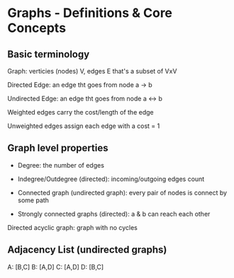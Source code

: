# Graphs - Definitions & Core Concepts

## Basic terminology

Graph: verticies (nodes) V, edges E that's a subset of VxV

Directed Edge: an edge tht goes from node a -> b

Undirected Edge: an edge tht goes from node a <-> b

Weighted edges carry the cost/length of the edge

Unweighted edges assign each edge with a cost = 1

## Graph level properties

- Degree: the number of edges
- Indegree/Outdegree (directed): incoming/outgoing edges count

- Connected graph (undirected graph): every pair of nodes is connect by some path

- Strongly connected graphs (directed): a & b can reach each other

Directed acyclic graph: graph with no cycles

## Adjacency List (undirected graphs)

A: [B,C]
B: [A,D]
C: [A,D]
D: [B,C]

